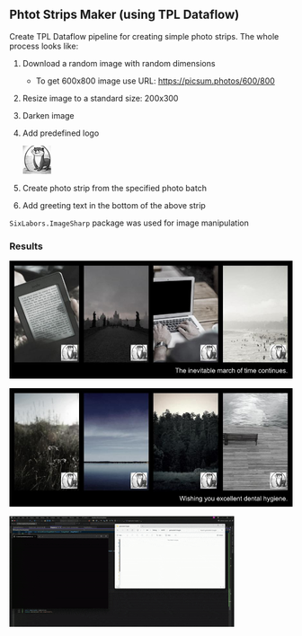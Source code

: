 ## Phtot Strips Maker (using TPL Dataflow)

Create TPL Dataflow pipeline for creating simple photo strips. The whole process looks like:

1. Download a random image with random dimensions
    - To get 600x800 image use URL: https://picsum.photos/600/800
2. Resize image to a standard size: 200x300
3. Darken image
4. Add predefined logo
    
    ![Result](./Dataflow.PhotoStripMaker/otter-logo.jpg)
5. Create photo strip from the specified photo batch
6. Add greeting text in the bottom of the above strip

`SixLabors.ImageSharp` package was used for image manipulation


### Results
![Result 1](./generated-images/stampedstrip-1006.jpg)

![Result 2](./generated-images/stampedstrip-1054.jpg)

![Demo](./result.gif)
